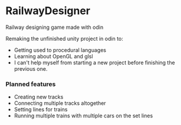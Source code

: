 # RailwayDesigner
Railway designing game made with odin
 
Remaking the unfinished unity project in odin to:
- Getting used to procedural languages
- Learning about OpenGL and glsl
- I can't help myself from starting a new project before finishing the previous one.

### Planned features
- Creating new tracks
- Connecting multiple tracks altogether
- Setting lines for trains
- Running multiple trains with multiple cars on the set lines
